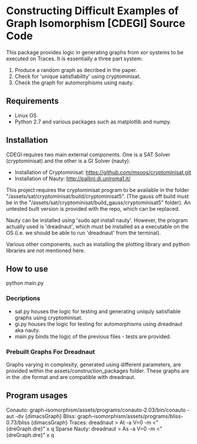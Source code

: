# Constructing Difficult Examples of Graph Isomorphism [CDEGI] Source Code
This package provides logic in generating graphs from xor systems to be executed on Traces. It is essentially a three part system:
1. Produce a random graph as decribed in the paper.
2. Check for 'unique satisfiability' using cryptominisat.
3. Check the graph for automorphisms using nauty.
 
## Requirements
* Linux OS
* Python 2.7 and various packages such as matplotlib and numpy. 

## Installation 
CDEGI requires two main external components. One is a SAT Solver (cryptominisat) and the other is a GI Solver (nauty).
* Installation of Cryptominisat: https://github.com/msoos/cryptominisat.git
* Installation of Nauty: http://pallini.di.uniroma1.it/

This project requires the cryptominisat program to be available in the folder "/assets/sat/cryptominisat/build/cryptominisat5". (The gauss off build must be in the "/assets/sat/cryptominisat/build_gauss/cryptominisat5" folder). An untested built version is provided with the repo, which can be replaced.

Nauty can be installed using 'sudo apt install nauty'. However, the program actually used is 'dreadnaut', which must be installed as a executable on the OS (i.e. we should be able to run 'dreadnaut' from the terminal).

Various other components, such as installing the plotting library and python libraries are not mentioned here.

 
 ## How to use
 python main.py
 
 ### Decriptions
 * sat.py houses the logic for testing and generating uniquly satisfiable graphs using cryptominisat.
 * gi.py houses the logic for testing for automorphisms using dreadnaut aka nauty.
 * main.py binds the logic of the previous files - tests are provided.

### Prebuilt Graphs For Dreadnaut
Graphs varying in complexity, generated using different parameters, are provided within the assets/construction_packages folder. These graphs are in the .dre format and are compatible with dreadnaut.

## Program usages
Conauto: graph-isomorphism/assets/programs/conauto-2.03/bin/conauto -aut -dv {dimacsGraph}
Bliss: graph-isomorphism/assets/programs/bliss-0.73/bliss {dimacsGraph}
Traces: dreadnaut
\> At -a V=0 -m <"{dreGraph.dre}" x q
Sparse Nauty: dreadnaut
\> As -a V=0 -m <"{dreGraph.dre}" x q
    
